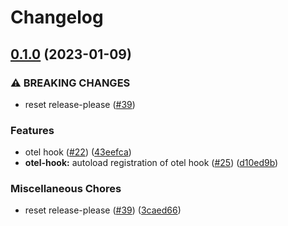 # Changelog

## [0.1.0](https://github.com/open-feature-php/split-provider/compare/0.0.2...0.1.0) (2023-01-09)


### ⚠ BREAKING CHANGES

* reset release-please ([#39](https://github.com/open-feature-php/split-provider/issues/39))

### Features

* otel hook ([#22](https://github.com/open-feature-php/split-provider/issues/22)) ([43eefca](https://github.com/open-feature-php/split-provider/commit/43eefcaa83428896cea8f650d8aa468fff9234fa))
* **otel-hook:** autoload registration of otel hook ([#25](https://github.com/open-feature-php/split-provider/issues/25)) ([d10ed9b](https://github.com/open-feature-php/split-provider/commit/d10ed9b17ee95addf6e9cb8db572e91ea7da8024))


### Miscellaneous Chores

* reset release-please ([#39](https://github.com/open-feature-php/split-provider/issues/39)) ([3caed66](https://github.com/open-feature-php/split-provider/commit/3caed6684878a063c63492e6bf3f4d11f74d877e))
